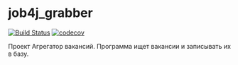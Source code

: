 # job4j_grabber
[![Build Status](https://app.travis-ci.com/korolvd/job4j_grabber.svg?branch=main)](https://app.travis-ci.com/korolvd/job4j_grabber)
[![codecov](https://codecov.io/gh/korolvd/job4j_grabber/branch/main/graph/badge.svg?token=JL7KMDZSLM)](https://codecov.io/gh/korolvd/job4j_grabber)

Проект Агрегатор вакансий. Программа ищет вакансии и записывать их в базу.